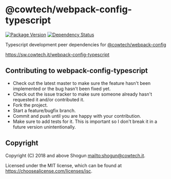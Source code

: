 # @cowtech/webpack-config-typescript

[![Package Version](https://img.shields.io/npm/v/@cowtech/webpack-config-typescript.svg)](https://npm.im/@cowtech/webpack-config-typescript)
[![Dependency Status](https://img.shields.io/david/cowtech/webpack-config-typescript)](https://david-dm.org/cowtech/webpack-config-typescript)

Typescript development peer dependencies for [@cowtech/webpack-config](https://github.com/cowtech/webpack-config)

https://sw.cowtech.it/webpack-config-typescript

## Contributing to webpack-config-typescript

- Check out the latest master to make sure the feature hasn't been implemented or the bug hasn't been fixed yet.
- Check out the issue tracker to make sure someone already hasn't requested it and/or contributed it.
- Fork the project.
- Start a feature/bugfix branch.
- Commit and push until you are happy with your contribution.
- Make sure to add tests for it. This is important so I don't break it in a future version unintentionally.

## Copyright

Copyright (C) 2018 and above Shogun <mailto:shogun@cowtech.it>.

Licensed under the MIT license, which can be found at https://choosealicense.com/licenses/isc.
